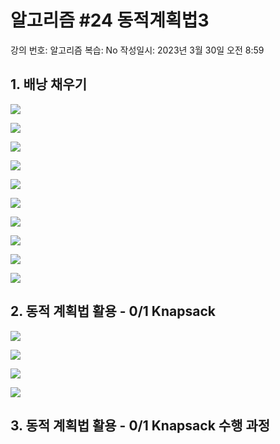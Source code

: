 # 알고리즘 #24 동적계획법3

강의 번호: 알고리즘
복습: No
작성일시: 2023년 3월 30일 오전 8:59

## 1. 배낭 채우기

![](https://github.com/gkgkfndudals/TIL/blob/master/Study/img/20230330_1.png)

![](https://github.com/gkgkfndudals/TIL/blob/master/Study/img/20230330_2.png)

![](https://github.com/gkgkfndudals/TIL/blob/master/Study/img/20230330_3.png)

![](https://github.com/gkgkfndudals/TIL/blob/master/Study/img/20230330_4.png)

![](https://github.com/gkgkfndudals/TIL/blob/master/Study/img/20230330_5.png)

![](https://github.com/gkgkfndudals/TIL/blob/master/Study/img/20230330_6.png)

![](https://github.com/gkgkfndudals/TIL/blob/master/Study/img/20230330_7.png)

![](https://github.com/gkgkfndudals/TIL/blob/master/Study/img/20230330_8.png)

![](https://github.com/gkgkfndudals/TIL/blob/master/Study/img/20230330_9.png)

![](https://github.com/gkgkfndudals/TIL/blob/master/Study/img/20230330_10.png)

## 2. 동적 계획법 활용 - 0/1 Knapsack

![](https://github.com/gkgkfndudals/TIL/blob/master/Study/img/20230330_11.png)

![](https://github.com/gkgkfndudals/TIL/blob/master/Study/img/20230330_12.png)

![](https://github.com/gkgkfndudals/TIL/blob/master/Study/img/20230330_13.png)

![](https://github.com/gkgkfndudals/TIL/blob/master/Study/img/20230330_14.png)

## 3. 동적 계획법 활용 - 0/1 Knapsack 수행 과정